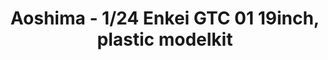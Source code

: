 ---
layout: product
title: "Aoshima - 1/24 Enkei GTC 01 19inch, plastic modelkit"
price: "TBA" 
desc: "N/A"
img_path: "/assets/img/AO53805.webp"
brand: "N/A"
available: false
special_offer: false
new: false
soon: false
cat: "010000"
subcat: "013700"
subsubcat: "0N/A"
sifra: "AO53805"
popular: false
---